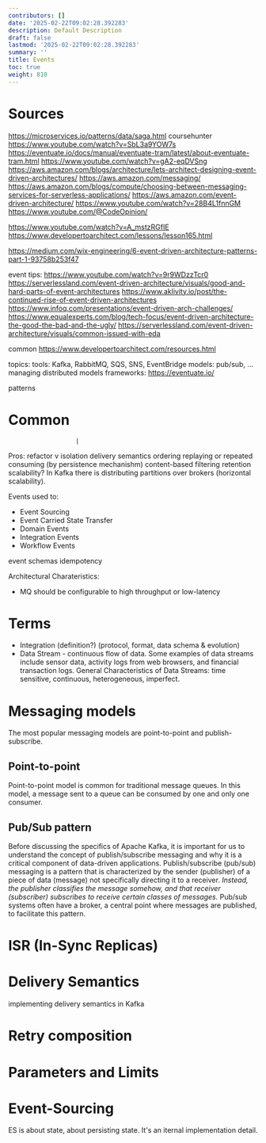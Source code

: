 ```yaml
---
contributors: []
date: '2025-02-22T09:02:28.392283'
description: Default Description
draft: false
lastmod: '2025-02-22T09:02:28.392283'
summary: ''
title: Events
toc: true
weight: 810
---
```


# Sources

https://microservices.io/patterns/data/saga.html
coursehunter
https://www.youtube.com/watch?v=SbL3a9YOW7s
https://eventuate.io/docs/manual/eventuate-tram/latest/about-eventuate-tram.html
https://www.youtube.com/watch?v=gA2-eqDVSng
https://aws.amazon.com/blogs/architecture/lets-architect-designing-event-driven-architectures/
https://aws.amazon.com/messaging/
https://aws.amazon.com/blogs/compute/choosing-between-messaging-services-for-serverless-applications/
https://aws.amazon.com/event-driven-architecture/
https://www.youtube.com/watch?v=28B4L1fnnGM
https://www.youtube.com/@CodeOpinion/

https://www.youtube.com/watch?v=A_mstzRGfIE
https://www.developertoarchitect.com/lessons/lesson165.html

https://medium.com/wix-engineering/6-event-driven-architecture-patterns-part-1-93758b253f47

event tips:
https://www.youtube.com/watch?v=9r9WDzzTcr0
https://serverlessland.com/event-driven-architecture/visuals/good-and-hard-parts-of-event-architectures
https://www.aklivity.io/post/the-continued-rise-of-event-driven-architectures
https://www.infoq.com/presentations/event-driven-arch-challenges/
https://www.equalexperts.com/blog/tech-focus/event-driven-architecture-the-good-the-bad-and-the-ugly/
https://serverlessland.com/event-driven-architecture/visuals/common-issued-with-eda

common https://www.developertoarchitect.com/resources.html


topics:
tools: Kafka, RabbitMQ, SQS, SNS, EventBridge
models: pub/sub, ...
managing distributed models
frameworks: 
https://eventuate.io/


patterns


# Common
					   |
Pros: refactor v 
isolation
delivery semantics
ordering
replaying or repeated consuming (by persistence mechanishm)
content-based filtering
retention
scalability? In Kafka there is distributing partitions over brokers (horizontal scalability). 

Events used to:
- Event Sourcing
- Event Carried State Transfer
- Domain Events
- Integration Events
- Workflow Events

event schemas
idempotency 




Architectural Charateristics:
- MQ should be configurable to high throughput or low-latency



# Terms
- Integration (definition?) (protocol, format, data schema & evolution)
- Data Stream - continuous flow of data. Some examples of data streams include sensor data, activity logs from web browsers, and financial transaction logs. General Characteristics of Data Streams: time sensitive, continuous, heterogeneous, imperfect. 


# Messaging models

The most popular messaging models are point-to-point and publish-subscribe. 

## Point-to-point
Point-to-point model is common for traditional message queues. In this model, a message sent to a queue can be consumed by one and only one consumer. 

## Pub/Sub pattern
Before discussing the specifics of Apache Kafka, it is important for us to understand the concept of publish/subscribe messaging and why it is a critical component of data-driven applications. Publish/subscribe (pub/sub) messaging is a pattern that is characterized by the sender (publisher) of a piece of data (message) not specifically directing it to a receiver. *Instead, the publisher classifies the message somehow, and that receiver (subscriber) subscribes to receive certain classes of messages.* Pub/sub systems often have a broker, a central point where messages are published, to facilitate this pattern.





# ISR (In-Sync Replicas)


# Delivery Semantics
implementing delivery semantics in Kafka


# Retry composition



# Parameters and Limits


# Event-Sourcing

ES is about state, about persisting state. It's an iternal implementation detail. 